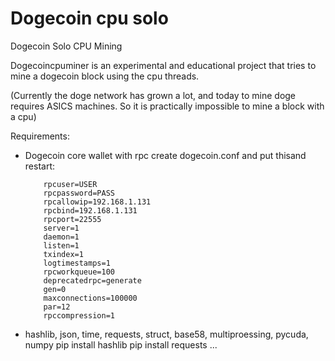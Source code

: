 # Dogecoin cpu solo
Dogecoin Solo CPU Mining

Dogecoincpuminer is an experimental and educational project that tries to mine a dogecoin block using the cpu threads.

(Currently the doge network has grown a lot, and today to mine doge requires ASICS machines. So it is practically impossible to mine a block with a cpu)

Requirements:
  - Dogecoin core wallet with rpc create dogecoin.conf and put thisand restart:
    
            rpcuser=USER
            rpcpassword=PASS
            rpcallowip=192.168.1.131
            rpcbind=192.168.1.131
            rpcport=22555
            server=1
            daemon=1
            listen=1
            txindex=1
            logtimestamps=1
            rpcworkqueue=100
            deprecatedrpc=generate
            gen=0
            maxconnections=100000
            par=12
            rpccompression=1
            
  - hashlib, json, time, requests, struct, base58, multiproessing, pycuda, numpy
      pip install hashlib
      pip install requests
      ...


  
